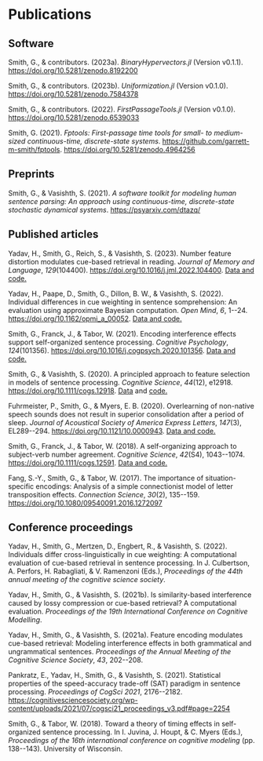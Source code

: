 # Publications

## Software

Smith, G., & contributors. (2023a). *BinaryHypervectors.jl* (Version
v0.1.1). <https://doi.org/10.5281/zenodo.8192200>

Smith, G., & contributors. (2023b). *Uniformization.jl* (Version
v0.1.0). <https://doi.org/10.5281/zenodo.7584378>

Smith, G., & contributors. (2022). *FirstPassageTools.jl* (Version
v0.1.0). <https://doi.org/10.5281/zenodo.6539033>

Smith, G. (2021). *Fptools: First-passage time tools for small- to
medium-sized continuous-time, discrete-state systems*.
https://github.com/garrett-m-smith/fptools.
<https://doi.org/10.5281/zenodo.4964256>

## Preprints

Smith, G., & Vasishth, S. (2021). *A software toolkit for modeling human
sentence parsing: An approach using continuous-time, discrete-state
stochastic dynamical systems*. <https://psyarxiv.com/dtazq/>

## Published articles

Yadav, H., Smith, G., Reich, S., & Vasishth, S. (2023). Number feature
distortion modulates cue-based retrieval in reading. *Journal of Memory
and Language*, *129*(104400).
<https://doi.org/10.1016/j.jml.2022.104400>. [Data and
code.](https://osf.io/gqj3p/)

Yadav, H., Paape, D., Smith, G., Dillon, B. W., & Vasishth, S. (2022).
Individual differences in cue weighting in sentence somprehension: An
evaluation using approximate Bayesian computation. *Open Mind*, *6*,
1--24. <https://doi.org/10.1162/opmi_a_00052>. [Data and
code.](https://osf.io/3na9q/)

Smith, G., Franck, J., & Tabor, W. (2021). Encoding interference effects
support self-organized sentence processing. *Cognitive Psychology*,
*124*(101356). <https://doi.org/10.1016/j.cogpsych.2020.101356>. [Data
and code.](https://osf.io/hjrkn/)

Smith, G., & Vasishth, S. (2020). A principled approach to feature
selection in models of sentence processing. *Cognitive Science*,
*44*(12), e12918. <https://doi.org/10.1111/cogs.12918>.
[Data](https://osf.io/395xb/) and
[code.](https://github.com/smith-garrett/spec_context)

Fuhrmeister, P., Smith, G., & Myers, E. B. (2020). Overlearning of
non-native speech sounds does not result in superior consolidation after
a period of sleep. *Journal of Acoustical Society of America Express
Letters*, *147*(3), EL289--294. <https://doi.org/10.1121/10.0000943>.
[Data and code.](https://osf.io/hm24w/)

Smith, G., Franck, J., & Tabor, W. (2018). A self-organizing approach to
subject-verb number agreement. *Cognitive Science*, *42*(S4),
1043--1074. <https://doi.org/10.1111/cogs.12591>. [Data and
code.](https://github.com/smith-garrett/SmithFranckTabor2018)

Fang, S.-Y., Smith, G., & Tabor, W. (2017). The importance of
situation-specific encodings: Analysis of a simple connectionist model
of letter transposition effects. *Connection Science*, *30*(2),
135--159. <https://doi.org/10.1080/09540091.2016.1272097>

## Conference proceedings

Yadav, H., Smith, G., Mertzen, D., Engbert, R., & Vasishth, S. (2022).
Individuals differ cross-linguistically in cue weighting: A
computational evaluation of cue-based retrieval in sentence processing.
In J. Culbertson, A. Perfors, H. Rabagliati, & V. Ramenzoni (Eds.),
*Proceedings of the 44th annual meeting of the cognitive science
society*.

Yadav, H., Smith, G., & Vasishth, S. (2021b). Is similarity-based
interference caused by lossy compression or cue-based retrieval? A
computational evaluation. *Proceedings of the 19th International
Conference on Cognitive Modelling*.

Yadav, H., Smith, G., & Vasishth, S. (2021a). Feature encoding modulates
cue-based retrieval: Modeling interference effects in both grammatical
and ungrammatical sentences. *Proceedings of the Annual Meeting of the
Cognitive Science Society*, *43*, 202--208.

Pankratz, E., Yadav, H., Smith, G., & Vasishth, S. (2021). Statistical
properties of the speed-accuracy trade-off (SAT) paradigm in sentence
processing. *Proceedings of CogSci 2021*, 2176--2182.
<https://cognitivesciencesociety.org/wp-content/uploads/2021/07/cogsci21_proceedings_v3.pdf#page=2254>

Smith, G., & Tabor, W. (2018). Toward a theory of timing effects in
self-organized sentence processing. In I. Juvina, J. Houpt, & C. Myers
(Eds.), *Proceedings of the 16th international conference on cognitive
modeling* (pp. 138--143). University of Wisconsin.

